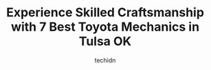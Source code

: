 ---
layout: ampstory
image: https://images.unsplash.com/photo-1614687153862-b0e115ebcef1?ixlib=rb-4.0.3&ixid=MnwxMjA3fDB8MHxwaG90by1wYWdlfHx8fGVufDB8fHx8&auto=format&fit=crop&w=640&h=853&q=80
author: techidn
featured: false
description: If youre in need of trustworthy and skilled Toyota Mechanic in Tulsa OK , USA, youll be pleased to discover the 7 best Toyota Mechanic in town. Their expertise and commitment to customer s
title: Experience Skilled Craftsmanship with 7 Best Toyota Mechanics in Tulsa OK
cover:
   title: Experience Skilled Craftsmanship with 7 Best Toyota Mechanics in Tulsa OK
   subtitle: Rickpate
   background: https://images.unsplash.com/photo-1614687153862-b0e115ebcef1?ixlib=rb-4.0.3&ixid=MnwxMjA3fDB8MHxwaG90by1wYWdlfHx8fGVufDB8fHx8&auto=format&fit=crop&w=640&h=853&q=80

pages: 
 - layout: thirds
   top: <h1>#1 RC Auto Specialists</h1>
   bottom: "<p>Chris and Jeff are easy to work with. Top notch service, fair pricing and expert technicians. They know their Fords and they also work on everything else new and old. Cle</p>"
   background: https://www.knot35.com/toplist/wp-content/uploads/2023/06/best-toyota-mechanic-1-in-tulsa-ok-1685833323.jpeg
   backgroundblur: true
 - layout: thirds
   top: <h1>#2 Cartec Automotive Services</h1>
   bottom: "<p>5609 E 41st St, Tulsa, OK 74135, United States</p>"
   background: https://www.knot35.com/toplist/wp-content/uploads/2023/06/best-toyota-mechanic-2-in-tulsa-ok-1685833323.jpeg
   cta:
      link: https://www.knot35.com/toplist/experience-skilled-craftsmanship-with-7-best-toyota-mechanics-in-tulsa-ok/
      text: Experience Skilled Craftsmanship with 7 Best Toyota Mechanics in Tulsa OK
 - layout: thirds
   top: <h1>#3 Four Star Import</h1>
   bottom: "<p>9906 E 55th Pl, Tulsa, OK 74146, United States</p>"
   background: https://www.knot35.com/toplist/wp-content/uploads/2023/06/best-toyota-mechanic-3-in-tulsa-ok-1685833323.jpeg
   cta:
      link: https://www.knot35.com/toplist/experience-skilled-craftsmanship-with-7-best-toyota-mechanics-in-tulsa-ok/
      text: Experience Skilled Craftsmanship with 7 Best Toyota Mechanics in Tulsa OK
 - layout: thirds
   top: <h1>#4 Midtown Automotive Repair Specialists</h1>
   bottom: "<p>3003 S Harvard Ave, Tulsa, OK 74114, United States</p>"
   background: https://images.unsplash.com/photo-1632260260864-caf7fde5ec36?ixlib=rb-4.0.3&ixid=MnwxMjA3fDB8MHxwaG90by1wYWdlfHx8fGVufDB8fHx8&auto=format&fit=crop&w=640&h=853&q=80
   cta:
      link: https://www.knot35.com/toplist/experience-skilled-craftsmanship-with-7-best-toyota-mechanics-in-tulsa-ok/
      text: Experience Skilled Craftsmanship with 7 Best Toyota Mechanics in Tulsa OK
 - layout: thirds
   top: <h1>#5 Lazar Imports</h1>
   bottom: "<p>1330 E 11th St, Tulsa, OK 74120, United States</p>"
   background: https://images.unsplash.com/photo-1510906594845-bc082582c8cc?ixlib=rb-4.0.3&ixid=MnwxMjA3fDB8MHxwaG90by1wYWdlfHx8fGVufDB8fHx8&auto=format&fit=crop&w=640&h=853&q=80
   cta:
      link: https://www.knot35.com/toplist/experience-skilled-craftsmanship-with-7-best-toyota-mechanics-in-tulsa-ok/
      text: Experience Skilled Craftsmanship with 7 Best Toyota Mechanics in Tulsa OK
 - layout: thirds
   top: <h1>#6 Kabanis Auto Repair</h1>
   bottom: "<p>3225 E Admiral Pl, Tulsa, OK 74110, United States</p>"
   background: https://images.unsplash.com/photo-1541356665065-22676f35dd40?ixlib=rb-4.0.3&ixid=MnwxMjA3fDB8MHxwaG90by1wYWdlfHx8fGVufDB8fHx8&auto=format&fit=crop&w=640&h=853&q=80
   cta:
      link: https://www.knot35.com/toplist/experience-skilled-craftsmanship-with-7-best-toyota-mechanics-in-tulsa-ok/
      text: Experience Skilled Craftsmanship with 7 Best Toyota Mechanics in Tulsa OK
 - layout: thirds
   top: <h1>#7 Fowler Toyota of Tulsa Service</h1>
   bottom: "<p>6868 Broken Arrow, Frontage Road, Tulsa, OK 74145, United States</p>"
   background: https://images.unsplash.com/photo-1536745287225-21d689278fd1?ixlib=rb-4.0.3&ixid=MnwxMjA3fDB8MHxwaG90by1wYWdlfHx8fGVufDB8fHx8&auto=format&fit=crop&w=640&h=853&q=80
   cta:
      link: https://www.knot35.com/toplist/experience-skilled-craftsmanship-with-7-best-toyota-mechanics-in-tulsa-ok/
      text: Experience Skilled Craftsmanship with 7 Best Toyota Mechanics in Tulsa OK
 - layout: thirds
   middle: Continue reading...
   background: https://images.unsplash.com/photo-1613843873231-1447db182f97?ixlib=rb-4.0.3&ixid=MnwxMjA3fDB8MHxwaG90by1wYWdlfHx8fGVufDB8fHx8&auto=format&fit=crop&w=640&h=853&q=80
   cta:
      link: https://www.knot35.com/toplist/experience-skilled-craftsmanship-with-7-best-toyota-mechanics-in-tulsa-ok/
      text: Experience Skilled Craftsmanship with 7 Best Toyota Mechanics in Tulsa OK
      
---